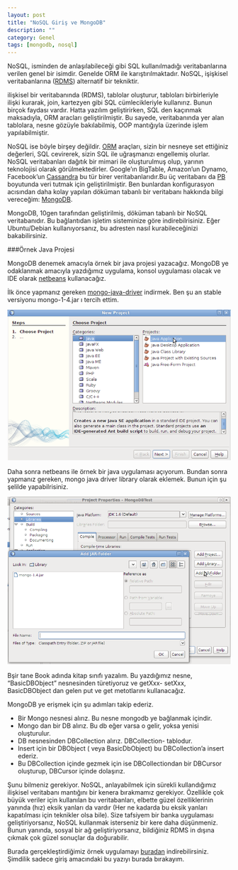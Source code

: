 ```yaml
---
layout: post
title: "NoSQL Giriş ve MongoDB"
description: ""
category: Genel
tags: [mongodb, nosql]
---
```


NoSQL, isminden de anlaşılabileceği gibi SQL kullanılmadığı veritabanlarına verilen genel bir isimdir. Genelde ORM ile karıştırılmaktadır. NoSQL, işişkisel veritabanlarına ([RDMS](http://en.wikipedia.org/wiki/Relational_database_management_system)) alternatif bir tekniktir.

ilişkisel bir veritabanında (RDMS), tablolar oluşturur, tabloları birbirleriyle ilişki kurarak, join, kartezyen gibi SQL cümlecikleriyle kullanırız. Bunun birçok faydası vardır. Hatta yazılım geliştirirken, SQL den kaçınmak maksadıyla, ORM aracları geliştirilmiştir. Bu sayede, veritabanında yer alan tablolara, nesne gözüyle bakılabilmiş, OOP mantığıyla üzerinde işlem yapılabilmiştir.

NoSQL ise böyle birşey değildir. [ORM](http://en.wikipedia.org/wiki/Object-relational_mapping) araçları, sizin bir nesneye set ettiğiniz değerleri, SQL cevirerek, sizin SQL ile uğraşmanızı engellemiş olurlar. NoSQL veritabanları dağıtık bir mimari ile oluşturulmuş olup, yarının teknolojisi olarak görülmektedirler. Google’ın BigTable, Amazon’un Dynamo, Facebook’un [Cassandra](http://cassandra.apache.org/) bu tür birer veritabanlarıdır.Bu üç veritabanı da [PB](http://en.wikipedia.org/wiki/Petabyte) boyutunda veri tutmak için geliştirilmiştir. Ben bunlardan konfigurasyon acısından daha kolay yapılan döküman tabanlı bir veritabanı hakkında bilgi vereceğim: [MongoDB](http://www.mongodb.org/).

MongoDB, 10gen tarafından geliştirilmiş, döküman tabanlı bir NoSQL veritabanıdır. Bu bağlantıdan işletim sisteminize göre indirebilrisiniz. Eğer Ubuntu/Debian kullanıyorsanız, bu adresten nasıl kurabileceğinizi bakabilirsiniz.

###Örnek Java Projesi

MongoDB denemek amacıyla örnek bir java projesi yazacağız. MongoDB ye odaklanmak amacıyla yazdığımız uygulama, konsol uygulaması olacak ve IDE olarak [netbeans](http://www.netbeans.org/) kullanacağız.

İlk önce yapmanız gereken [mongo-java-driver](http://github.com/mongodb/mongo-java-driver/downloads) indirmek. Ben şu an stable versiyonu mongo-1-4.jar ı tercih ettim.

![Nb Create Project](/images/nb_create_project1.png)

Daha sonra netbeans ile örnek bir java uygulaması açıyorum. Bundan sonra yapmanız gereken, mongo java driver library olarak eklemek. Bunun için şu şelilde yapabilrisiniz.

![Get MongoDB Driver](/images/get_mongo_driver1.png)

Bşir tane Book adında kitap sınıfı yazalım. Bu yazdığımız nesne, “BasicDBObject” nesnesinden türetiyoruz ve getXxx- setXxx, BasicDBObject dan gelen put ve get metotlarını kullanacağız.

MongoDB ye erişmek için şu adımları takip ederiz.

* Bir Mongo nesnesi alırız. Bu nesne mongodb ye bağlanmak içindir.
* Mongo dan bir DB alırız. Bu db eğer varsa o gelir, yoksa yenisi oluşturulur.
* DB nesnesinden DBCollection alırız. DBCollection- tablodur.
* Insert için bir DBObject ( veya BasicDbObject) bu DBCollection’a insert ederiz.
* Bu DBCollection içinde gezmek için ise DBCollectiondan bir DBCursor oluşturup, DBCursor içinde dolaşırız.

Şunu bilmeniz gerekiyor. NoSQL, anlayabilmek için sürekli kullandığımız ilişkisel veritabanı mantığını bir kenera bırakmamız gerekiyor. Özellikle çok büyük veriler için kullanılan bu veritabanları, elbette güzel özelliklerinin yanında (hız) eksik yanları da vardır (Her ne kadarda bu eksik yanları kapatılması için teknikler olsa bile). Size tafsiyem bir banka uygulaması geliştiriyorsanız, NoSQL kullanmak isterseniz bir kere daha düşünmeniz. Bunun yanında, sosyal bir ağ geliştiriyorsanız, bildiğiniz RDMS in dışına çıkmak çok güzel sonuçlar da doğurabilir.

Burada gerçekleştirdiğimiz örnek uygulamayı [buradan](http://github.com/downloads/rayyildiz/TestProject/MongoDBTest.tar.gz) indirebilirsiniz. Şimdilik sadece giriş amacındaki bu yazıyı burada bırakayım.